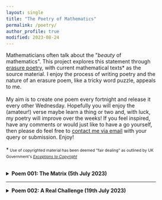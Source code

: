 ```yaml
---
layout: single
title: "The Poetry of Mathematics"
permalink: /poetry/
author_profile: true
modified: 2023-08-24
---
```


<style>
* {
	box-sizing: border-box;
}

body {
	margin: 0;
}

.column1 {
	float: left;
	width: 60%;
	padding-right: 1em;
	vertical-align: bottom;
}

.column2 {
	float:left;
	width: 40%;
	padding-left: 0.5em;
	vertical-align: bottom;
	margin-top: 0px;
	padding-top: 0px;
}

.columnb1 {
	float: left;
	width: 50%;
	padding-right: 1em;
	vertical-align: bottom;
}

.columnb2 {
	float:left;
	width: 50%;
	padding-left: 0.5em;
	vertical-align: bottom;
	margin-top: 0px;
	padding-top: 0px;
}

.column img {
	margin-top: 14px;
}
 
.row:after {
	content: "";
	display: table;
	clear: both;
}

.inner {
  width: 90%;
  margin: 0 auto;
}

.pclose {
	margin-left: 0px;
	padding-left: 0px;
	margin-top: 2px;
	padding-top: 2px;
	margin-bottom: 10px;
	padding-bottom: 10px;
	font-size:70%;
}

blockquote
{
  font-style: normal;
  font-size: 16px;
  margin-left: 32px;
  font-family: Consolas, "Times New Roman", Verdana;
  border-left: 6px solid rgb(5,127,176);
  padding-left: 8px;
  margin-top: 0px;
  padding-top: 0px;
  margin-bottom: 0px;
  padding-bottom: 0px;
}
	
</style>

<div class="row">
	<p>
	Mathematicians often talk about the "<i>beauty</i> of mathematics". This project explores this statement through <a href="https://en.wikipedia.org/wiki/Erasure_(artform)">erasure poetry</a>, with current mathematical texts* as the source material. I enjoy the process of writing poetry and the nature of an erasure poem, like a tricky word puzzle, appeals to me. <br>
	<br>
	My aim is to create one poem every fortnight and release it every other Wednesday. Hopefully you will enjoy the (amateur!) verse maybe learn a thing or two and, with luck, my poetry will improve over the weeks! If you feel inspired, have any comments or would just like to have a go yourself, then please do feel free to <a href="/contact/">contact me via email</a> with your query or submission. Enjoy!<br>
	<br>
	*<span style="font-size:75%;margin-top:0px;padding-top:0px;">
	Use of copyrighted material has been deemed "fair dealing" as outlined by UK Government's <i><a href="https://www.gov.uk/guidance/exceptions-to-copyright">Exceptions to Copyright</a></i>
	</span>
	</p>
	
	
	
</div>
<div style="margin-top:8px;padding-top:8px;">
 <details>
	<summary><b>Poem 001: The Matrix (5th July 2023)</b></summary>
	<ul>
		<li><u>The Mathematical Topic</u></li>
			<p style="font-size:80%;">
			<blockquote>
				<a href="https://en.wikipedia.org/wiki/Linear_algebra">Linear algebra</a>: this branch of mathematics developed from trying to solve numerous <a href="https://en.wikipedia.org/wiki/Linear_equation">linear equations</a> all at once! The new objects used in this pursuit and examining the underlying structures at play led to this powerful and highly applicable field of mathematics. It is where most students first encounter the concept of a <a href="https://en.wikipedia.org/wiki/Matrix_(mathematics)">matrix</a>, an object made of numbers but which does not behave like "normal" numbers. For example, the order in which we multiply two matrices together matters, as you may get different results depending on which way round you do it! (Compare this with multiplying two "normal" numbers where the order doesn't matter:  $2\times 3$ is the same as $3\times 2$).
			</blockquote>
   			</p>

	   	<li><u>The Book</u></li>
	    			<div class="columnb1">
	       			<p style="font-size:80%;">
						<blockquote>
							<a href="https://www.amazon.co.uk/Howard-Anton-Elementary-Linear-Algebra/dp/B0042E8G38">Elementary Linear Algebra (7th edition)</a> <br>
								Howard Anton (1994) <br>
							John Wiley & Sons: New York, NY <br>
								<br>
							(The poem uses page 25 from the seventh edition)
						</blockquote>
					</p>
					</div>
	     			<div class="columnb2">
						<a href="[https://www.amazon.co.uk/Understanding-Analysis-Undergraduate-Texts-Mathematics/dp/1493927116](https://www.amazon.co.uk/Howard-Anton-Elementary-Linear-Algebra/dp/B0042E8G38)"><img src="/images/Books/ElemLinearAlg_Anton.jpg" alt="The book cover for 'Elementary Linear Algebra' by Howard Anton (published by John Wiley & Sons)" style="width:50%; margin-top:24px; margin-bottom:8px;"/></a>
					</div>  
     
     				<br>
	 
		<li><u>The Poem: "The Matrix"</u></li>
				<p style="padding-bottom:8px; margin-bottom:8px;">
					<img src="/images/Poems/MatrixPoem.jpg" alt="A haiku entitled 'The Matrix haiku' from the book 'Elementary Linear Algebra' by Howard Anton" style="width:80%; margin-bottom:0px; padding-bottom:0px; border:4px solid rgb(5,127,176); "/>
				</p>
				<p style="padding-top:8px; margin-top:8px; padding-bottom:8px; margin-bottom:8px; font-size:80%;">
					<blockquote style="margin-bottom:8px;padding-bottom:8px;">
						"<b>The Matrix</b>"<br>
						Numbers in arrays.<br>
							Rows and columns in brackets.<br>
						The matrix appears.<br>
					</blockquote>
					<span style="font-size:80%;margin-top:8px;padding-top:8px;">The poem above is a <a href="https://en.wikipedia.org/wiki/Haiku">haiku</a>, a Japanese short-form poem that is a personal favourite. Due to its short structure, they are a very handy style when creating erasure poems, so I am sure many more haikus will appear (have a go at one yourself!).<br>
					<br>
					Note: no books were harmed in the making of this poem, thanks to the helpful use of an acetate sheet. 
     </span>
				</p>
    	</ul>
</details>
 <hr>
 <details>
		<summary><b>Poem 002: A Real Challenge (19th July 2023)</b></summary>
		<ul>
			<li><u>The Mathematical Topic</u></li>
			<p style="font-size:80%;">
			<blockquote>
				<a href="https://en.wikipedia.org/wiki/Real_analysis">Real analysis</a>: a fundamental branch of mathematics where students take a peek behind the curtain to understand the theory behind <a href="https://en.wikipedia.org/wiki/Calculus">calculus</a>. The topic is introduced in the first year of the majority of mathematics degrees and contains the first "new" material encountered by undergraduate students (real analysis is not part of the standard A-level syllabus). Consequently, it is often considered a "difficult" subject and provides a challenge for most students.
			</blockquote>
   			</p>

			<li><u>The Book</u></li>
    			<div class="columnb1">
       			<p style="font-size:80%;">
	  		<blockquote>
				<a href="https://www.amazon.co.uk/Understanding-Analysis-Undergraduate-Texts-Mathematics/dp/1493927116">Understanding Analysis</a> <br>
    				Stephen Abbott (2010) <br>
	 			Springer: New York, NY <br>
     				<br>
	 			(The poem uses page 76 from the first edition)
     			</blockquote>
			</p>
	 		</div>
     			<div class="columnb2">
				<a href="https://www.amazon.co.uk/Understanding-Analysis-Undergraduate-Texts-Mathematics/dp/1493927116"><img src="/images/Books/UnderstandingAnalysis_Abbott.jpg" alt="The book cover for 'Understanding Analysis' by Stephen Abbott (published by Springer)" style="width:30%; margin-top:24px;"/></a>
	 		</div>    
     
			<li><u>The Poem: "A Real Challenge"</u></li>
   			<p style="padding-bottom:8px; margin-bottom:8px;">
   				<img src="/images/Poems/UApoem.jpg" alt="An erasure poem entitled 'A Real Challenge' from the book 'Understanding Analysis' by Stephen Abbott" style="width:90%; margin-bottom:8px; padding-bottom:8px; border:4px solid rgb(5,127,176); "/>
      			</p>
	 		<p style="padding-top:8px; margin-top:8px; font-size:80%;">
				<br>
				<blockquote>
    					"<b>A Real Challenge</b>"<br>
	 				<br>
					There is doubt<br>
	    				But then at each stage, removed<br>
					It contains difficult questions, all rational <br>
					We see there is strong evidence and logic <br>
	    				Defining the information we collect <br>
					Reason, strong arguments <br>
	    				With a convincing way to create form <br>
					For all, an established point in time.<br>
	     			</blockquote>
			</p>
    		</ul>
	</details>
 <hr>
	 <details>
	 	<summary><b>Poem 003: Curvature is Normal (2nd August 2023)</b></summary>
		<ul>
			<li><u>The Mathematical Topic</u></li>
			<p style="font-size:80%;">
			<blockquote>
				<a href="https://en.wikipedia.org/wiki/Differential_geometry">Differential geometry</a>: this topic studies the geometry of curves and surfaces, and is not covered in all undergraduate degree schemes in the UK. Over the years, after various generalisations, it has grown into a large field with applications to many areas of mathematics, as well as to physics, such as the language used to describe Einstein's <a href="https://en.wikipedia.org/wiki/Theory_of_general_relativity">general theory of relativity</a>. The basic questions asked in an undergraduate course is how do we describe the "curve" (more precisely, <a href="https://en.wikipedia.org/wiki/Curvature">curvature</a>) of a curve? What about the curvature of a surface? Perhaps surprisingly, there is more than one way to describe how a surface is curved.  
			</blockquote>
   			</p>

			<li><u>The Book</u></li>
    			<div class="columnb1">
       			<p style="font-size:80%;">
	  		<blockquote>
				<a href="https://www.amazon.co.uk/Elementary-Differential-Geometry-Revised-2nd/dp/0120887355">Elementary Differential Geometry</a><br>
    				Barrett O'Neill (2006) <br>
	 			Academic Press: Burlington, MA <br>
     				<br>
	 			(The poem uses page 209 from the revised second edition)
     			</blockquote>
			</p>
	 		</div>
     			<div class="columnb2">
				<a href="https://www.amazon.co.uk/Elementary-Differential-Geometry-Revised-2nd/dp/0120887355"><img src="/images/Books/ElemDG_ONeill.jpg" alt="The book cover for 'Elementary Differential Geometry' by Barrett O'Neill (published by Academic Press)" style="width:35%; margin-top:24px;"/></a>
	 		</div>    
     
			<li><u>The Poem: "Curvature is Normal"</u></li>
   			<p style="padding-bottom:8px; margin-bottom:8px;">
   				<img src="/images/Poems/CurvNormal.jpg" alt="An erasure poem entitled 'Curvature is Normal' from the book 'Elementary Differential Geometry' by Barrett O'Neill" style="width:90%; margin-bottom:8px; padding-bottom:8px; border:4px solid rgb(5,127,176); "/>
      			</p>
	 		<p style="padding-top:8px; margin-top:8px; font-size:80%;">
				<br>
				<blockquote>
    					"<b>Curvature is Normal</b>"<br>
	 				<br>
					Curvature is a choice, no?<br>
					Shape influences shape<br>
					Curves in a curve<br>
					Always restricted, different<br>
					No interpretation is the one<br>
					The face shows only the shape<br>
	    			<i>All curves will have the same name</i><br>
					This is the standard<br>
					Reducing it to a point called <i>normal</i>.<br>
	     			</blockquote>
			</p>
    		</ul>
	 </details>
   <hr>
 <details>
	 <summary><b>Poem 004: Primes (16th August 2023)</b></summary>
		<ul>
			<li><u>The Mathematical Topic</u></li>
			<p style="font-size:80%;">
			<blockquote>
				<a href="https://en.wikipedia.org/wiki/Number_theory">Number theory</a>: 
	 			A fundamental topic in mathematics, number theory is the study of whole numbers and the relationships between them. They are familiar objects and questions can often be easy to state, yet often be suprisingly difficult to answer.  A basic concept is that of a <a href="https://en.wikipedia.org/wiki/Prime_number">prime number</a>, studied in detail still in research-level mathematics despite being an idea introduced to school children.  
			</blockquote>
   			</p>

			<li><u>The Book</u></li>
    			<div class="columnb1">
       			<p style="font-size:80%;">
	  		<blockquote>
				<a href="https://www.amazon.co.uk/Discrete-Mathematics-Classic-Classics-Advanced/dp/0134689550">Discrete Mathematics with Graph Theory</a><br>
    				Edgar Goodaire and Michael Parmenter (2017) <br>
	 			Pearson Prentice-Hall: Upper Saddle River, NJ<br>
     				<br>
	 			(The poem uses page 119 from the third edition)
     			</blockquote>
			</p>
	 		</div>
     			<div class="columnb2">
				<a href="https://www.amazon.co.uk/Discrete-Mathematics-Classic-Classics-Advanced/dp/0134689550"><img src="/images/Books/Goodaire.jpg" alt="The book cover for 'Discrete Mathematics with Graph Theory' by Edgar Goodaire and Michael Parmenter (published by Pearson Prentice-Hall)" style="width:51%; margin-top:24px;"/></a>
	 		</div>    
     
			<li><u>The Poem: "Primes"</u></li>
   			<p style="padding-bottom:8px; margin-bottom:8px;">
   				<img src="/images/Poems/Primes.jpg" alt="An erasure poem entitled 'Primes' using the book 'Discrete Mathematics with Graph Theory' by Edgar Goodaire and Michael Parmenter" style="width:90%; margin-bottom:8px; padding-bottom:8px; border:4px solid rgb(5,127,176); "/>
      			</p>
	 		<p style="padding-top:8px; margin-top:8px; font-size:80%;">
				<br>
				<blockquote>
    					"<b>Primes</b>"<br>
	 				A prime follows prime<br>
					Infinitely many, yet<br>
					There are questions still<br>
	     			</blockquote>
			</p>
    		</ul>
 </details>
 <hr>
 <details>
	 <summary><b>Poem 005: Interpolation (30th August 2023)</b></summary>
		<ul>
			<li><u>The Mathematical Topic</u></li>
			<p style="font-size:80%;">
			<blockquote>
				<a href="https://en.wikipedia.org/wiki/Numerical_analysis">Numerical analysis</a>: 
	 			It is not uncommon in mathematics and the physical sciences to encounter a problem that offers no analytical solution. In such cases, one resorts to numerical techniques to understand the situation. The field of <i>numerical analysis</i> is devoted to understanding and applying these methods. A simple example, encountered in most UK undergraduate mathematics degrees, is that of <a href="https://en.wikipedia.org/wiki/Interpolation">interpolation</a>: estimating unknown data values based upon a given set of known data points.  
			</blockquote>
   			</p>

			<li><u>The Book</u></li>
    			<div class="columnb1">
       			<p style="font-size:80%;">
	  		<blockquote>
				<a href="https://www.amazon.co.uk/Numerical-Analysis-Graduate-Texts-Mathematics/dp/0387984089">Numerical Analysis</a><br>
    				Rainer Kress (1998) <br>
	 			Springer-Verlag: New York<br>
     				<br>
	 			(The poem uses page 152)
     			</blockquote>
			</p>
	 		</div>
     			<div class="columnb2">
				<a href="https://www.amazon.co.uk/Numerical-Analysis-Graduate-Texts-Mathematics/dp/0387984089"><img src="/images/Books/Kress.png" alt="The book cover for 'Numerical Analysis' by Rainer Kress (published by Springer-Verlag)" style="width:45%; margin-top:24px;"/></a>
	 		</div>    
     
			<li><u>The Poem: "Interpolation"</u></li>
   			<p style="padding-bottom:8px; margin-bottom:8px;">
   				<img src="/images/Poems/Interpolate.png" alt="An erasure poem entitled 'Interpolation' using the book 'Numerical Analysis' by Rainer Kress" style="width:90%; margin-bottom:8px; padding-bottom:8px; border:4px solid rgb(5,127,176); "/>
      			</p>
	 		<p style="padding-top:8px; margin-top:8px; font-size:80%;">
				<br>
				<blockquote>
    					"<b>Interpolation</b>"<br>
We like as a tool<br>
An essential numerical rule<br>
For the approximate solution of an equation<br>
 Polynomial interpolation<br>
 With continuous functions on the interval [a, b]<br>
 The basic algebraic polynomials we use frequently<br>
	     			</blockquote>
			</p>
    		</ul> 
 </details>
 <hr>
 <details>
	 <summary><b>Poem 006: Fourier Knew (<i>appearing on 13th September 2023</i>)</b></summary>
	 <ul>
			<li><u>The Mathematical Topic</u></li>
			<p style="font-size:80%;">
			<blockquote>
				<a href="https://en.wikipedia.org/wiki/Fourier_analysis">Fourier analysis</a>: 
	 			 this is an important branch of mathematics developed from the 18th century mathematics which has wide applicability within physics and engineering. Named after the French mathematician <a href="https://en.wikipedia.org/wiki/Joseph_Fourier">Joseph Fourier</a>, it has been studied and developed for over 200 years and is covered in the majority of UK undergraduate STEM subjects. Historically, it examined how to represent periodic functions using sums of <a href="https://en.wikipedia.org/wiki/Trigonometric_functions">trigonometric functions</a> and has now been generalised to more abstract situations, developing new branches of mathematics. 
			</blockquote>
   			</p>

			<li><u>The Book</u></li>
    			<div class="columnb1">
       			<p style="font-size:80%;">
	  		<blockquote>
				<a href="https://www.amazon.co.uk/Fourier-Analysis-T-W-K%C2%BFrner/dp/0521389917">Fourier Analysis</a><br>
    				T. W. Korner (2008: revised edition) <br>
	 			Cambridge University Press: Cambridge <br>
     				<br>
	 			(The poem uses page 3)
     			</blockquote>
			</p>
	 		</div>
     			<div class="columnb2">
				<a href="https://www.amazon.co.uk/Fourier-Analysis-T-W-K%C2%BFrner/dp/0521389917"><img src="/images/Books/Korner.png" alt="The book cover for 'Fourier Analysis' by T. W. Korner (published by Cambridge University Press)" style="width:45%; margin-top:24px;"/></a>
	 		</div>    
     
			<li><u>The Poem: "Fourier Knew"</u></li>
   			<p style="padding-bottom:8px; margin-bottom:8px;">
   				<img src="/images/Poems/Fourier.png" alt="An erasure poem entitled 'Fourier Knew' using the book 'Fourier Analysis' by T. W. Korner" style="width:90%; margin-bottom:8px; padding-bottom:8px; border:4px solid rgb(5,127,176); "/>
      			</p>
	 		<p style="padding-top:8px; margin-top:8px; font-size:80%;">
				<br>
				<blockquote>
    					"<b>Fourier Knew</b>"<br>
Fourier knew<br>
That this was true<br>
The infinite sum of f(r)exp(irt)<br>
Could be used to solve equations of the 19th century<br>
 The basic algebraic polynomials we use frequently<br>
	     			</blockquote>
			</p>
    		</ul> 
 </details>
 <hr>
 <details>
	 <summary><b>Poem 007 (<i>appearing on 27th September 2023</i>)</b></summary>
 </details>
 <hr>
   </div>
 


 


